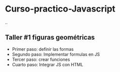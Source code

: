 # Curso-practico-Javascript

..

## Taller #1 figuras geométricas


- Primer paso: definir las formas
- Segundo paso: Implementar formulas en JS
- Tercer paso: crear funciones
- Cuarto paso: Integrar JS con HTML
